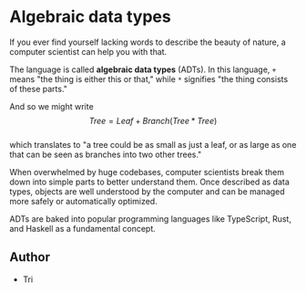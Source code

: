 # Algebraic data types

If you ever find yourself lacking words to describe the beauty of nature, a computer scientist can help you with that.

The language is called **algebraic data types** (ADTs). In this language, `+` means "the thing is either this or that," while `*` signifies "the thing consists of these parts."

And so we might write  
$$Tree = Leaf + Branch (Tree * Tree)$$  
which translates to "a tree could be as small as just a leaf, or as large as one that can be seen as branches into two other trees."

When overwhelmed by huge codebases, computer scientists break them down into simple parts to better understand them. Once described as data types, objects are well understood by the computer and can be managed more safely or automatically optimized. 

ADTs are baked into popular programming languages like TypeScript, Rust, and Haskell as a fundamental concept.

## Author
- Tri